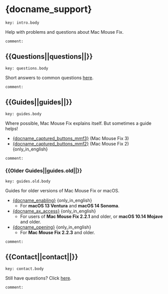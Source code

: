 # {docname_support}

```
key: intro.body
```

Help with problems and questions about Mac Mouse Fix.

```
comment:
```

## {{Questions||questions||}}

```
key: questions.body
```
Short answers to common questions [here](<{language_root}Readme.md#questions>).
```
comment:
```

## {{Guides||guides||}}

```
key: guides.body
```

Where possible, Mac Mouse Fix explains itself.
But sometimes a guide helps!

- [{docname_captured_buttons_mmf3}](<{language_root}Support/Guides/Captured Buttons (Mac Mouse Fix 3).md>) (Mac Mouse Fix 3)
- [{docname_captured_buttons_mmf2}](<{repo_root}Support/Guides/Captured Buttons (Mac Mouse Fix 2).md>) (Mac Mouse Fix 2) {only_in_english}


```
comment:
```

### {{Older Guides||guides.old||}}

```
key: guides.old.body
```

Guides for older versions of Mac Mouse Fix or macOS.

- [{docname_enabling}](<{repo_root}Support/Legacy Guides/Enabling Mac Mouse Fix.md>) {only_in_english}
    - For **macOS 13 Ventura** and **macOS 14 Sonoma**.
- [{docname_ax_access}](<{repo_root}Support//Legacy Guides/Granting Accessibility Access.md>) {only_in_english}
    - For users of **Mac Mouse Fix 2.2.1** and older, or **macOS 10.14 Mojave** and older.
- [{docname_opening}](<{repo_root}Support//Legacy Guides/Opening Mac Mouse Fix & Malware Messages.md>) {only_in_english}
    - For **Mac Mouse Fix 2.2.3** and older.

```
comment:
```

## {{Contact||contact||}}


```
key: contact.body
```
Still have questions? Click [here](https://redirect.macmousefix.com/?locale={locale_code}&target=mmf-feedback-help-content).
```
comment:
```

<!--
[Aug 2025] We thought about having a section here saying:
    "Only available in {{only_in_english_2}} – but feel free to write in your language!"

... But I decided to omit that, since this link isn't really about the 'content' which the user may not want to click on if they can't understand the language, but just about reaching out. Also, we plan to localize the form at some point, so it being "English only" is temporary.
-->

<!-- Could mention that if they open an Issue others might help them ... But except for very widespread issues that's unlikely. So maybe bad to set high expectations? -->

<!--
- [Send me an Email](https://redirect.macmousefix.com/?locale={locale_code}&target=mailto-noah)
-->


<!-- Ideas: 
    - [Jul 2025] Apple support docs just have thumbs up thumbs down at the bottom and if you click thumbs down you get a text box to enter feedback. That's kinda nice. 
    - GitHub docs has a 'Submit a pull request' link at the bottom that takes you directly to the template file for the support doc on GitHub... I think our audience is not technical enough for that? I looked at some random doc on GitHub and the commit history was all GitHub employees... This seems unlikely to work.
    - GitHub docs have a 'Ask the community' link at the bottom, but that's what we had with GitHub Discussions for years and it didn't work.

    - Maybe make it a form: "I Still Have Questions After Viewing Help Content!\n\nWhat questions do you still have?\n\n(Please fill in here)
        - This would actually be easier to make by prefilling an email instead updating Feedback Assistant. Maybe we could make it a prefilled email for now, and later update. Maybe funnel through redirect.macmousefix.com to make it (slightly) easier to update later?
-->
